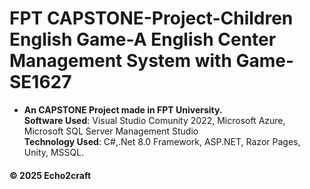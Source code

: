 # FPT CAPSTONE-Project-Children English Game-A English Center Management System with Game-SE1627
- **An CAPSTONE Project made in FPT University.**<br>
**Software Used**: Visual Studio Comunity 2022, Microsoft Azure, Microsoft SQL Server Management Studio<br>
**Technology Used**: C#,.Net 8.0 Framework, ASP.NET, Razor Pages, Unity, MSSQL. <br>

[//]: # (- To Get Started, after Successfully Downloaded the Project, Navigate to this file:<br> PRN-Project-OrderProductManagement-SE1627/OrderManagement/OrderManagement.sln<br> and double clicked it to open the Project in Visual Studio.)
#### © 2025 Echo2craft
